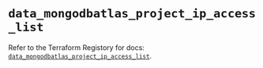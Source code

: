 # `data_mongodbatlas_project_ip_access_list`

Refer to the Terraform Registory for docs: [`data_mongodbatlas_project_ip_access_list`](https://registry.terraform.io/providers/mongodb/mongodbatlas/1.12.3/docs/data-sources/project_ip_access_list).
